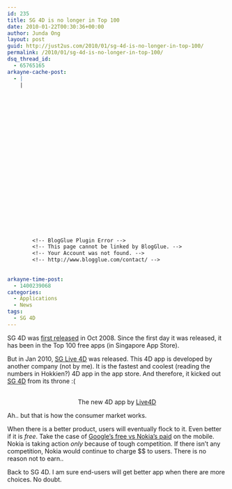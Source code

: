 ```yaml
---
id: 235
title: SG 4D is no longer in Top 100
date: 2010-01-22T00:30:36+00:00
author: Junda Ong
layout: post
guid: http://just2us.com/2010/01/sg-4d-is-no-longer-in-top-100/
permalink: /2010/01/sg-4d-is-no-longer-in-top-100/
dsq_thread_id:
  - 65765165
arkayne-cache-post:
  - |
    |
        
        
        
        
        
        
        
        
        
        
        
        
        
        
        
        
        
        
        
        
        
        
        
        <!-- BlogGlue Plugin Error -->
        <!-- This page cannot be linked by BlogGlue. -->
        <!-- Your Account was not found. -->
        <!-- http://www.blogglue.com/contact/ -->
        
        
arkayne-time-post:
  - 1400239068
categories:
  - Applications
  - News
tags:
  - SG 4D
---
```

SG 4D was <a href="http://www.just2me.com/2008/10/sg-4d.html" onclick="__gaTracker('send', 'event', 'outbound-article', 'http://www.just2me.com/2008/10/sg-4d.html', 'first released');">first released</a> in Oct 2008. Since the first day it was released, it has been in the Top 100 free apps (in Singapore App Store).

But in Jan 2010, <a href="http://live4d.sg/home.html" onclick="__gaTracker('send', 'event', 'outbound-article', 'http://live4d.sg/home.html', 'SG Live 4D');">SG Live 4D</a> was released. This 4D app is developed by another company (not by me). It is the fastest and coolest (reading the numbers in Hokkien?) 4D app in the app store. And therefore, it kicked out <a href="http://just2us.com/2009/05/sg-4d/" onclick="__gaTracker('send', 'event', 'outbound-article', 'http://just2us.com/2009/05/sg-4d/', 'SG 4D');">SG 4D</a> from its throne :(

<p align="center">
  &#160;<a href="http://live4d.sg/iphone.html" onclick="__gaTracker('send', 'event', 'outbound-article', 'http://live4d.sg/iphone.html', '');"><img title="" alt="" src="http://live4d.sg/img/4dscr1s.jpg" /></a> <br />The new 4D app by <a href="http://live4d.sg/aboutus.html" onclick="__gaTracker('send', 'event', 'outbound-article', 'http://live4d.sg/aboutus.html', 'Live4D');">Live4D</a>
</p>

Ah.. but that is how the consumer market works. 

When there is a better product, users will eventually flock to it. Even better if it is _free_. Take the case of <a href="http://www.mobilecrunch.com/2010/01/21/nokia-announces-free-turn-by-turn-navigation-around-the-world/" onclick="__gaTracker('send', 'event', 'outbound-article', 'http://www.mobilecrunch.com/2010/01/21/nokia-announces-free-turn-by-turn-navigation-around-the-world/', 'Google’s free vs Nokia’s paid');">Google’s free vs Nokia’s paid</a> on the mobile. Nokia is taking action _only_ because of tough competition. If there isn’t any competition, Nokia would continue to charge $$ to users. There is no reason not to earn..

Back to SG 4D. I am sure end-users will get better app when there are more choices. No doubt.

<div style="font-size:0px;height:0px;line-height:0px;margin:0;padding:0;clear:both">
</div>